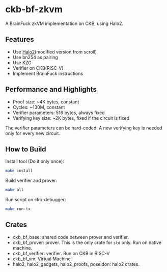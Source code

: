 # ckb-bf-zkvm

A BrainFuck zkVM implementation on CKB, using Halo2.

## Features

* Use [Halo2](https://github.com/scroll-tech/halo2/tree/scroll-dev-1220)(modified version from scroll)
* Use bn254 as pairing
* Use KZG
* Verifier on CKB(RISC-V)
* Implement BrainFuck instructions

## Performance and Highlights

* Proof size: ~4K bytes, constant
* Cycles: ~130M, constant
* Verifier parameters: 516 bytes, always fixed
* Verifying key size: ~2K bytes, fixed if the circuit is fixed

The verifier parameters can be hard-coded. A new verifying key is needed only for every new circuit.

## How to Build
Install tool (Do it only once):
```bash
make install
```

Build verifier and prover:
```bash
make all
```

Run script on ckb-debugger:
```bash
make run-tx
```

## Crates

* ckb_bf_base: shared code between prover and verifier.
* ckb_bf_prover: prover. This is the only crate for `std` only. Run on native machine.
* ckb_bf_verifier: verifier. Run on CKB in RISC-V
* ckb_bf_vm: Virtual Machine. 
* halo2, halo2_gadgets, halo2_proofs, poseidon: halo2 crates.
